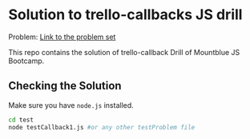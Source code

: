 # Solution to trello-callbacks JS drill

Problem: [Link to the problem set](https://gist.github.com/nodelike/abca68f492651bc48272616556701318)

This repo contains the solution of trello-callback Drill of Mountblue JS Bootcamp.

## Checking the Solution

Make sure you have `node.js` installed.

```bash
cd test
node testCallback1.js #or any other testProblem file
```